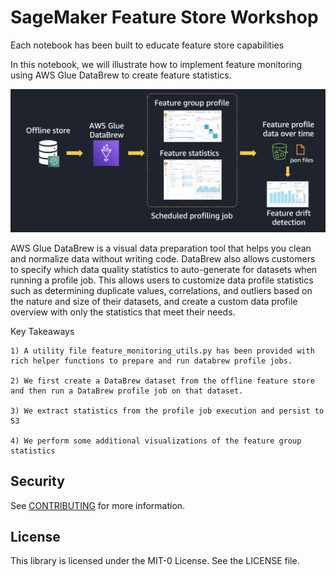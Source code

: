 # SageMaker Feature Store Workshop


Each notebook has been built to educate feature store capabilities

In this notebook, we will illustrate how to implement feature monitoring using AWS Glue DataBrew to create feature statistics.

![Monitoring](../Images/monitoring.png?raw=true "Monitoring")

AWS Glue DataBrew is a visual data preparation tool that helps you clean and normalize data without writing code. DataBrew also allows customers to specify which data quality statistics to auto-generate for datasets when running a profile job. This allows users to customize data profile statistics such as determining duplicate values, correlations, and outliers based on the nature and size of their datasets, and create a custom data profile overview with only the statistics that meet their needs.

Key Takeaways

    1) A utility file feature_monitoring_utils.py has been provided with rich helper functions to prepare and run databrew profile jobs.

    2) We first create a DataBrew dataset from the offline feature store and then run a DataBrew profile job on that dataset.

    3) We extract statistics from the profile job execution and persist to S3

    4) We perform some additional visualizations of the feature group statistics

## Security

See [CONTRIBUTING](CONTRIBUTING.md#security-issue-notifications) for more information.

## License

This library is licensed under the MIT-0 License. See the LICENSE file.

